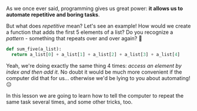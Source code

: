 As we once ever said, programming gives us great power: **it allows us to automate repetitive and boring tasks**.

But what does _repetitive_ mean? Let's see an example! How would we create a function that adds the first 5 elements of a list? Do you recognize a _pattern_ - something that repeats over and over again? 🥱

```python
def sum_five(a_list):
  return a_list[0] + a_list[1] + a_list[2] + a_list[3] + a_list[4]
```

Yeah, we're doing exactly the same thing 4 times: _access an element by index and then add it_. No doubt it would be much more convenient if the computer did that for us... otherwise we'd be lying to you about automating! :expressionless:

In this lesson we are going to learn how to tell the computer to repeat the same task several times, and some other tricks, too.
